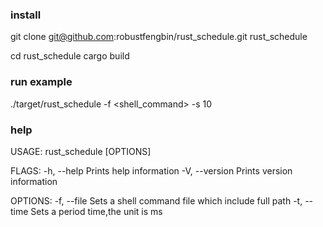 ### install 

git clone git@github.com:robustfengbin/rust_schedule.git rust_schedule

cd rust_schedule
cargo build 


### run example 

./target/rust_schedule -f <shell_command> -s 10 

### help 

USAGE:
    rust_schedule [OPTIONS]

FLAGS:
    -h, --help       Prints help information
    -V, --version    Prints version information

OPTIONS:
    -f, --file <FILE>    Sets a shell command file which include full path
    -t, --time <TIME>    Sets a period time,the unit is ms

